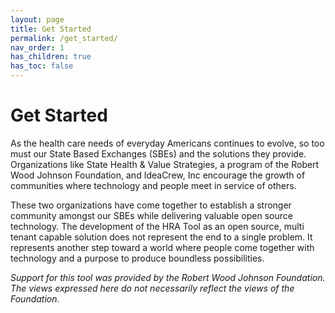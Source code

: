 ```yaml
---
layout: page
title: Get Started
permalink: /get_started/
nav_order: 1
has_children: true
has_toc: false
---
```


# **Get Started**

As the health care needs of everyday Americans continues to evolve, so too must our State Based Exchanges (SBEs) and the solutions they provide. Organizations like State Health & Value Strategies, a program of the Robert Wood Johnson Foundation, and IdeaCrew, Inc encourage the growth of communities where technology and people meet in service of others. 

These two organizations have come together to establish a stronger community amongst our SBEs while delivering valuable open source technology. The development of the HRA Tool as an open source, multi tenant capable solution does not represent the end to a single problem. It represents another step toward a world where people come together with technology and a purpose to produce boundless possibilities. 

*Support for this tool was provided by the Robert Wood Johnson Foundation. The views expressed here do not necessarily reflect the views of the Foundation.*

